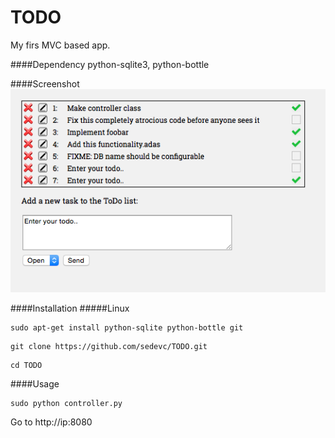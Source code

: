 TODO
======

My firs MVC based app. 

####Dependency
python-sqlite3, python-bottle

####Screenshot
![AB](https://github.com/sedevc/TODO/blob/master/screenshot.png)

####Installation
#####Linux
```
sudo apt-get install python-sqlite python-bottle git
```

```
git clone https://github.com/sedevc/TODO.git
```

```
cd TODO
```
####Usage
```
sudo python controller.py
```



Go to http://ip:8080
